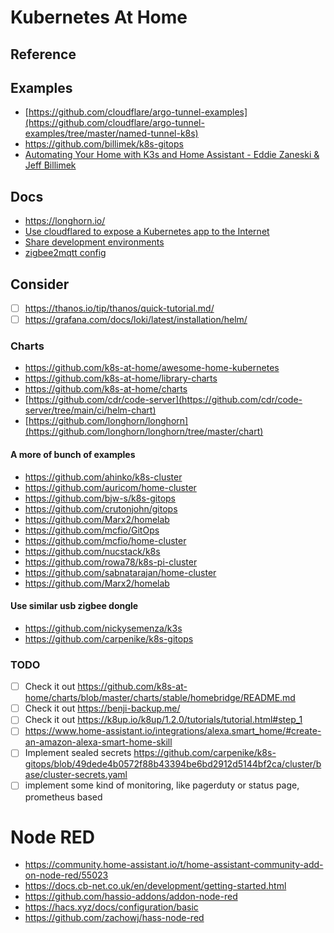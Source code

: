# Kubernetes At Home

## Reference

## Examples
- [https://github.com/cloudflare/argo-tunnel-examples](https://github.com/cloudflare/argo-tunnel-examples/tree/master/named-tunnel-k8s)
- https://github.com/billimek/k8s-gitops
- [Automating Your Home with K3s and Home Assistant - Eddie Zaneski & Jeff Billimek](https://www.youtube.com/watch?v=icyTnoonRqI)

## Docs
- https://longhorn.io/
- [Use cloudflared to expose a Kubernetes app to the Internet](https://developers.cloudflare.com/cloudflare-one/tutorials/many-cfd-one-tunnel)
- [Share development environments](https://developers.cloudflare.com/cloudflare-one/tutorials/share-new-site)
- [zigbee2mqtt config](https://www.zigbee2mqtt.io/information/configuration.html)

## Consider
- [ ] https://thanos.io/tip/thanos/quick-tutorial.md/
- [ ] https://grafana.com/docs/loki/latest/installation/helm/
### Charts
- https://github.com/k8s-at-home/awesome-home-kubernetes
- https://github.com/k8s-at-home/library-charts
- https://github.com/k8s-at-home/charts
- [https://github.com/cdr/code-server](https://github.com/cdr/code-server/tree/main/ci/helm-chart)
- [https://github.com/longhorn/longhorn](https://github.com/longhorn/longhorn/tree/master/chart)

#### A more of bunch of examples
- https://github.com/ahinko/k8s-cluster
- https://github.com/auricom/home-cluster
- https://github.com/bjw-s/k8s-gitops
- https://github.com/crutonjohn/gitops
- https://github.com/Marx2/homelab
- https://github.com/mcfio/GitOps
- https://github.com/mcfio/home-cluster
- https://github.com/nucstack/k8s
- https://github.com/rowa78/k8s-pi-cluster
- https://github.com/sabnatarajan/home-cluster
- https://github.com/Marx2/homelab

#### Use similar usb zigbee dongle 
- https://github.com/nickysemenza/k3s
- https://github.com/carpenike/k8s-gitops

### TODO
- [ ] Check it out https://github.com/k8s-at-home/charts/blob/master/charts/stable/homebridge/README.md
- [ ] Check it out https://benji-backup.me/
- [ ] Check it out https://k8up.io/k8up/1.2.0/tutorials/tutorial.html#step_1
- [ ] https://www.home-assistant.io/integrations/alexa.smart_home/#create-an-amazon-alexa-smart-home-skill
- [ ] Implement sealed secrets https://github.com/carpenike/k8s-gitops/blob/49dede4b0572f88b43394be6bd2912d5144bf2ca/cluster/base/cluster-secrets.yaml
- [ ] implement some kind of monitoring, like pagerduty or status page, prometheus based

# Node RED

- https://community.home-assistant.io/t/home-assistant-community-add-on-node-red/55023
- https://docs.cb-net.co.uk/en/development/getting-started.html
- https://github.com/hassio-addons/addon-node-red
- https://hacs.xyz/docs/configuration/basic
- https://github.com/zachowj/hass-node-red